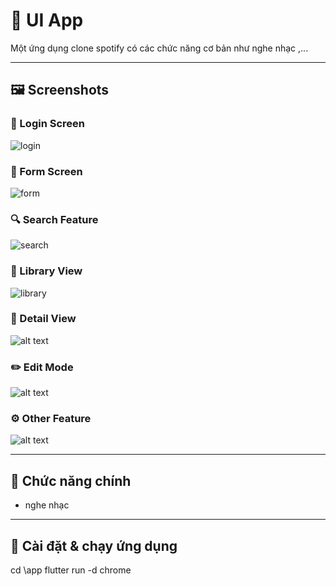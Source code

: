 # 📱 UI App

Một ứng dụng clone spotify có các chức năng cơ bản như nghe nhạc ,...


---

## 🖼️ Screenshots

### 🔐 Login Screen
![login](image-6.png)

### 📝 Form Screen
![form](image.png)

### 🔍 Search Feature
![search](image-1.png)

### 📂 Library View
![library](image-2.png)

### 📄 Detail View
![alt text](image-3.png)

### ✏️ Edit Mode
![alt text](image-4.png)

### ⚙️ Other Feature
![alt text](image-5.png)

---

## 🚀 Chức năng chính

- nghe nhạc 

---

## 🔧 Cài đặt & chạy ứng dụng

cd \app  flutter run -d chrome

